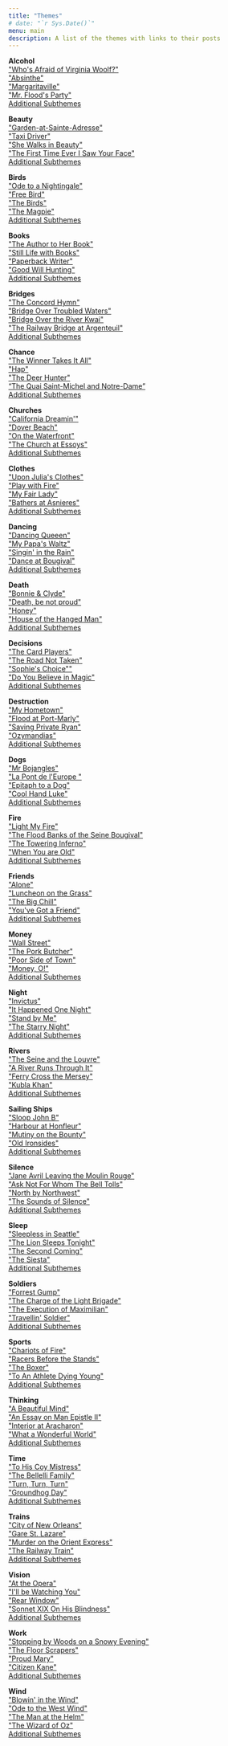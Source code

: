 ```yaml
---
title: "Themes"
# date: "`r Sys.Date()`"
menu: main
description: A list of the themes with links to their posts
---
```

<!-- regular html comment # Urls of Themes from Art come from BlogGH.Rmd
# Should I use quotes?   Put Additional Subthemes at the end
# Type name of art with closing quote marks and close bracket.  Then can copy in opening bracket and quote, search and replace for closing bracket to add an open parenthesis, then add final paren Better to replace "https" with [" "](https-->

**Alcohol**  
["Who's Afraid of Virginia Woolf?"](https://themesfromart.com/post/2021-02-03-alcohol-woolf-nichols/)  
["Absinthe"](https://themesfromart.com/post/2021-02-03-alcohol-absinthe-degas/)  
["Margaritaville"](https://themesfromart.com/post/2021-02-01-alcohol-margaritaville-buffet/)  
["Mr. Flood's Party"](https://themesfromart.com/post/2021-01-24-alcohol-flood-frost/alcoholfloodindex/)  
[Additional Subthemes](https://themesfromart.com/post/2021-02-03-alcohol-wide-view/)  

**Beauty**  
["Garden-at-Sainte-Adresse"](https://themesfromart.com/post/2021-04-21-beauty-garden-at-sainte-adresse-from-a-painting-by-claude-monet/beautysainteadress/)    
["Taxi Driver"](https://themesfromart.com/post/2021-04-21-beauty-taxi-driver-a-movie-with-robert-de-niro-and-cybill-shepherd/beautytaxi/)  
["She Walks in Beauty"](https://themesfromart.com/post/2021-04-21-beauty-she-walks-in-beauty-a-poem-by-lord-byron/beautybyron/)  
["The First Time Ever I Saw Your Face"](https://themesfromart.com/post/2021-04-21-beautyflack/beautyflack/)  
[Additional Subthemes](https://themesfromart.com/post/2021-04-21-beauty-additional-subthemes/beautyaddl/)

**Birds**  
["Ode to a Nightingale"](https://themesfromart.com/post/2021-06-14-birds-ode-to-a-nightingale-a-poem-by-john-keats/birdskeats/)  
["Free Bird"](https://themesfromart.com/post/2021-06-07-birds-free-bird-a-song-by-lynyrd-skynyrd/birdsfreebird/)  
["The Birds"](https://themesfromart.com/post/2021-06-07-birds-the-birds-a-movie-directed-by-alfred-hitchcock/birdsthebirds/)  
["The Magpie"](https://themesfromart.com/post/2021-06-07-birds-the-magpie-a-painting-by-claude-monet/birdsmagpie/)  
[Additional Subthemes](https://themesfromart.com/post/2021-06-14-birds-additional-sub-themes/birdsadditional/) 

**Books**  
["The Author to Her Book"](https://themesfromart.com/post/2022-01-01-books-from-the-author-to-her-book-a-poem-by-anne-bradstreet/booksbradstreet/)  
["Still Life with Books"](https://themesfromart.com/post/2022-01-02-books-from-still-life-with-books-a-painting-by-vincent-van-gogh/booksstill/)  
["Paperback Writer"](https://themesfromart.com/post/2022-01-02-books-from-paperback-rider-by-the-beatles/bookspaperback/)  
["Good Will Hunting"](https://themesfromart.com/post/2022-01-02-books-from-good-will-hunting-a-movie-with-matt-damon-robin-williams-and-ben-afleck/bookshunting/)  
[Additional Subthemes](https://themesfromart.com/post/2022-01-02-books-additional-subthemes/booksaddl/)  

**Bridges**  
["The Concord Hymn"](https://themesfromart.com/post/2021-07-26-bridges-the-concord-hymn-a-poem-by-ralph-waldo-emerson/bridgesconcord/)  
["Bridge Over Troubled Waters"](https://themesfromart.com/post/2021-07-26-bridges-from-bridge-over-troubled-waters-a-song-by-simon-garfunkel/bridgestroubled/)  
["Bridge Over the River Kwai"](https://themesfromart.com/post/2021-07-26-bridges-from-the-bridge-over-the-river-kwai-a-movie-by-david-lean/bridgeskwai/)  
["The Railway Bridge at Argenteuil"](https://themesfromart.com/post/2021-07-26-bridges-from-the-railway-bridge-at-argenteuill-a-painting-by-claude-monet/bridgesmonet/)  
[Additional Subthemes](https://themesfromart.com/post/2021-07-26-bridges-additional-subthemes/bridgesaddl/)

**Chance**  
["The Winner Takes It All"](https://themesfromart.com/post/2021-03-14-chancewinner/chancewinner/)  
["Hap"](https://themesfromart.com/post/2021-03-14-chancehap/chancehap/)  
["The Deer Hunter"](https://themesfromart.com/post/2021-03-14-chancedeerhunter/chancedeer/)  
[“The Quai Saint-Michel and Notre-Dame”](https://themesfromart.com/post/2021-03-14-chancechurch/chancechurch/)  
[Additional Subthemes](https://themesfromart.com/post/2021-03-14-chanceadditional/chanceaddl/)

**Churches**  
["California Dreamin'"](https://themesfromart.com/post/2021-05-21-churches-from-california-dreamin-a-song-by-the-mamas-the-papas/churchescalifornia/)  
["Dover Beach"](https://themesfromart.com/post/2021-05-21-churches-from-dover-beach-a-poem-by-matthew-arnold/churchesarnold/)  
["On the Waterfront"](https://themesfromart.com/post/2021-05-21-churches-from-on-the-waterfront-a-movie-with-marlon-brando/churcheswaterfront/)  
["The Church at Essoys"](https://themesfromart.com/post/2021-05-21-churches-from-the-church-at-essoyes-a-painting-by-pierre-auguste-renoir/churchesrenoir/)  
[Additional Subthemes](https://themesfromart.com/post/2021-05-21-churches-additional/churchesaddl/)  

**Clothes**  
["Upon Julia's Clothes"](https://themesfromart.com/post/2021-08-30-clothes-from-upon-julia-s-clothes-a-poem-by-robert-herrick/clothesjulia/)  
["Play with Fire"](https://themesfromart.com/post/2021-08-30-clothes-from-play-with-fire-a-song-by-the-rolling-stones/clothesfire/)  
["My Fair Lady"](https://themesfromart.com/post/2021-08-30-clothes-from-my-fair-lady-a-movie-starring-audrey-hepburn/clothesfair/)  
["Bathers at Asnieres"](https://themesfromart.com/post/2021-08-30-clothes-from-bathers-at-asnieres-a-painting-by-georges-seurat/clothesbathers/)  
[Additional Subthemes](https://themesfromart.com/post/2021-08-30-clothes-additional-subthemes/clothesaddl/)  

**Dancing**  
["Dancing Queeen"](https://themesfromart.com/post/2021-09-10-dancing-from-dancing-queen-a-song-by-abba/dancingabba/)  
["My Papa's Waltz"](https://themesfromart.com/post/2021-09-10-dancing-from-my-papa-s-waltz-a-poem-by-theodore-roethke/dancingroethke/)  
["Singin' in the Rain"](https://themesfromart.com/post/2021-09-10-dancing-from-singin-in-the-rain-a-movie-starring-gene-kelley-and-debbie-reynolds/dancingrain/)  
["Dance at Bougival"](https://themesfromart.com/post/2021-09-09-dancing-from-dance-at-bougival-a-painting-by-pierre-august-renoir/dancingbougival/)  
[Additional Subthemes](https://theme-sfromart.com/post/2021-09-09-dancing-additional-subthemes/dancingaddl/)  

**Death**  
["Bonnie & Clyde"](https://themesfromart.com/post/2021-05-03-death-from-bonnie-clyde-a-movie-starring-warren-beatty-and-faye-dunaway/deathbonnie/)  
["Death, be not proud"](https://themesfromart.com/post/2021-05-03-death-from-death-be-not-proud-a-poem-by-john-donne/deathdonne/)  
["Honey"](https://themesfromart.com/post/2021-05-03-death-from-honey-sung-by-bobby-goldsboro/deathhoney/)  
["House of the Hanged Man"](https://themesfromart.com/post/2021-05-03-death-from-house-of-the-hanged-man-a-painting-by-paul-cezanne/deathhanged/)  
[Additional Subthemes](https://themesfromart.com/post/2021-05-03-death-additional/deathaddl/)  

**Decisions**  
["The Card Players"](https://themesfromart.com/post/2021-02-08-decisions-the-card-players-a-painting-by-paul-cezanne/decisionscardplayerscezanne/)  
["The Road Not Taken"](https://themesfromart.com/post/2021-02-08-decisions-from-the-road-not-taken-a-poem-by-robert-frost/decisionsroadfrost/)  
["Sophie's Choice""](https://themesfromart.com/post/2021-02-08-decisions-sophie-s-choice-with-meryl-streep/decisionssophies/)  
["Do You Believe in Magic"](https://themesfromart.com/post/2021-02-08-decisions-from-do-you-believe-in-magic-a-song-by-the-lovin-spoonful/decisionsmagicspoonful/)  
[Additional Subthemes](https://themesfromart.com/post/2021-02-10-decisions-a-wider-angle-view/decisionswiderangle/)

**Destruction**  
["My Hometown"](https://themesfromart.com/post/2021-02-18-destruction-from-my-hometown-a-rock-ballad-by-bruce-springsteen/destructhometown/)  
["Flood at Port-Marly"](https://themesfromart.com/post/2021-02-18-destruction-from-flood-at-port-marly-a-painting-by-alfred-sisley/destructionflood/)  
["Saving Private Ryan"](https://themesfromart.com/post/2021-02-18-destruction-saving-private-ryan-a-movie-by-steven-spielberg/destructionsaving/)  
["Ozymandias"](https://themesfromart.com/post/2021-02-18-destruction-ozymandias-a-poem-by-percy-bysshe-shelley/destructoz/)  
[Additional Subthemes](https://themesfromart.com/post/2021-02-10-decisions-a-wider-angle-view/decisionswiderangle/) 

**Dogs**  
["Mr Bojangles"](https://themesfromart.com/post/2022-01-14-dogs-from-mr-bojangles-by-nitty-gritty-dirt-band/dogsjangles/)  
["La Pont de l'Europe "](https://themesfromart.com/post/2022-01-14-dogs-from-la-pont-de-l-europe-by-gustave-caillebotte/dogsbridge/)  
["Epitaph to a Dog"](https://themesfromart.com/post/2022-01-14-dogs-from-epitaph-to-a-dog-a-poem-by-george-gordon-lord-byron/dogsbyron/)  
["Cool Hand Luke"](https://themesfromart.com/post/2022-01-14-dogs-from-cool-hand-luke-a-movie-with-paul-newman/dogscool/)  
[Additional Subthemes](https://themesfromart.com/post/2022-01-14-dogs-additional-subthemes/dogsaddl/) 

**Fire**  
["Light My Fire"](https://themesfromart.com/post/2021-12-17-fire-from-light-my-fire-a-song-by-the-doors/firedoors/)  
["The Flood Banks of the Seine Bougival"](https://themesfromart.com/post/2021-12-17-fire-from-the-flood-banks-of-the-seine-bougival-a-painting-by-alfred-sisley/fireflood/)  
["The Towering Inferno"](https://themesfromart.com/post/2021-12-17-fire-from-the-towering-inferno-a-film-with-paul-newman-steve-mcqueen-fred-astaire-and-faye-dunaway/firetowering/)  
["When You are Old"](https://themesfromart.com/post/2021-12-17-fire-from-when-you-are-old-a-poem-by-william-butler-yeats/fireold/)  
[Additional Subthemes](https://themesfromart.com/post/2021-12-17-fire-additional-subthemes/fireaddl/)  

**Friends**  
["Alone"](https://themesfromart.com/post/2021-06-20-friends-alone-a-poem-by-maya-angelou/friendsalone/)  
["Luncheon on the Grass"](https://themesfromart.com/post/2021-06-20-friends-luncheon-on-the-grass-a-painting-by-edouard-manet/friendsluncheon/)  
["The Big Chill"](https://themesfromart.com/post/2021-06-20-friends-the-big-chill-a-movied-directed-by-lawrence-kasdan/friendschill/)  
["You've Got a Friend"](https://themesfromart.com/post/2021-06-20-friends-you-ve-got-a-friend-a-song-by-carol-king-sung-by-james-taylor/friendstaylor/)  
[Additional Subthemes](https://themesfromart.com/post/2021-06-20-friends-additional-subthemes/friendsaddl/) 

**Money**  
["Wall Street"](https://themesfromart.com/post/2021-10-15-money-from-wall-street-a-movie-starring-michael-douglas-and-michael-sheen/moneywall/)  
["The Pork Butcher"](https://themesfromart.com/post/2021-10-15-money-from-the-pork-butcher-a-painting-by-camille-pissarro/moneypork/)  
["Poor Side of Town"](https://themesfromart.com/post/2021-10-15-money-from-poor-side-of-town-a-song-by-johnny-rivers/moneypoor/)  
["Money, O!"](https://themesfromart.com/post/2021-10-15-money-from-money-o-a-poem-by-w-h-davies/moneymoneyo/)  
[Additional Subthemes](https://themesfromart.com/post/2021-10-15-money-additional-subthemes/moneyaddl/) 

**Night**  
["Invictus"](https://themesfromart.com/post/2021-11-05-night-from-invictus-a-poem-by-william-ernest-henley/nightinvictus/)  
["It Happened One Night"](https://themesfromart.com/post/2021-11-05-night-from-it-happened-one-night-a-movie-starring-clark-gable-and-claudette-colbert/nighthappened/)  
["Stand by Me"](https://themesfromart.com/post/2021-11-05-night-from-stand-by-me-a-song-sung-by-ben-e-king/nightstand/)  
["The Starry Night"](https://themesfromart.com/post/2021-11-05-night-from-the-starry-night-a-painting-by-vincent-van-gogh/nightstarry/)  
[Additional Subthemes](https://themesfromart.com/post/2021-10-15-money-additional-subthemes/moneyaddl/)  

**Rivers**  
["The Seine and the Louvre"](https://themesfromart.com/post/2021-10-03-rivers-from-the-seine-and-the-louvre-a-painting-by-camille-pissarro/riversseine/)  
["A River Runs Through It"](https://themesfromart.com/post/2021-10-02-rivers-from-a-river-runs-through-it-a-movie-by-robert-redford-starring-brad-pitt/riversruns/)  
["Ferry Cross the Mersey"](https://themesfromart.com/post/2021-10-02-rivers-from-ferry-cross-the-mersey-a-song-by-gerry-the-pacemakers/riversferry/)  
["Kubla Khan"](https://themesfromart.com/post/2021-10-02-rivers-from-kubla-khan-a-poem-by-samuel-taylor-coleridge/riverskhan/)  
[Additional Subthemes](https://themesfromart.com/post/2021-10-03-rivers-additional-subthemes/riversaddl/) 

**Sailing Ships**  
["Sloop John B"](https://themesfromart.com/post/2021-06-27-sailingships-from-sloop-john-b-a-rock-song-by-the-beach-boys/sailingshipsjohnb/)  
["Harbour at Honfleur"](https://themesfromart.com/post/2021-06-26-sailing-ships-harbour-at-honfleur-a-painting-by-georges-seurat/sailinghonfleur/)    
["Mutiny on the Bounty"](https://themesfromart.com/post/2021-06-26-sailing-ships-mutiny-on-the-bounty-a-movie-with/sailingshipsmutiny/)  
["Old Ironsides"](https://themesfromart.com/post/2021-06-26-sailing-ships-from-old-ironsides-a-poem-by-oliver-wendell-holmes/sailingshipsironsides/)  
[Additional Subthemes](https://themesfromart.com/post/2021-06-27-sailing-ships-additional-subthemes/sailingships-addl/)  

**Silence**  
["Jane Avril Leaving the Moulin Rouge"](https://themesfromart.com/post/silenceavril/)  
["Ask Not For Whom The Bell Tolls"](https://themesfromart.com/post/2021-04-08-silencedonne/silencedonne/)  
["North by Northwest"](https://themesfromart.com/post/silencenorthwest/)  
["The Sounds of Silence"](https://themesfromart.com/post/2021-04-08-silencesounds/silencesounds/)  
[Additional Subthemes](https://themesfromart.com/post/2021-03-14-chanceadditional/chanceaddl/)  

**Sleep**  
["Sleepless in Seattle"](https://themesfromart.com/post/2021-09-22-sleep-from-sleepless-in-seattle-a-movie-starring-tom-hanks-and-meg-ryan/sleepsleepless/)  
["The Lion Sleeps Tonight"](https://themesfromart.com/post/2021-09-22-sleep-from-the-lion-sleeps-tonight-a-song-by-the-tokens/sleeplion/)  
["The Second Coming"](https://themesfromart.com/post/2021-09-22-sleep-from-the-second-coming-a-poem-by-william-butler-yeats/sleepsecond/)  
["The Siesta"](https://themesfromart.com/post/2021-09-22-sleep-from-the-siesta-a-painting-by-vincent-van-gogh/sleepsiesta/)  
[Additional Subthemes](https://themesfromart.com/post/2021-09-22-sleep-additional-subthemes/sleepaddl/)  

**Soldiers**  
["Forrest Gump"](https://themesfromart.com/post/2021-08-02-soldiers-from-forrest-gump-a-movie-starring-tom-hanks/soldiersgump/)  
["The Charge of the Light Brigade"](https://themesfromart.com/post/2021-08-02-soldiers-from-the-charge-of-the-light-brigade-by-alfred-lord-tennyson/soldierscharge/)  
["The Execution of Maximilian"](https://themesfromart.com/post/2021-08-02-soldiers-the-execution-of-maximilian-a-painting-by-edouard-manet/soldiersmanet/)  
["Travellin' Soldier"](https://themesfromart.com/post/2021-08-02-soldiers-from-travellin-soldier-a-song-by-the-chicks/soldierschicks/)  
[Additional Subthemes](https://themesfromart.com/post/2021-08-02-soldiers-additional-subthemes/soldiersaddl/)

**Sports**  
["Chariots of Fire"](https://themesfromart.com/post/2021-07-12-sports-from-chariots-of-fire-a-movie-about-the-1924-olypics/sportschariots/)  
["Racers Before the Stands"](https://themesfromart.com/post/2021-07-12-sports-from-racers-before-the-stands-a-painting-by-edgar-degas/sportsdegas/)  
["The Boxer"](https://themesfromart.com/post/2021-07-12-sports-from-the-boxer-a-song-by-simon-garfunkel/sportsboxer/)  
["To An Athlete Dying Young"](https://themesfromart.com/post/2021-07-12-sports-from-to-an-athlete-dying-young-by-a-e-housman/sportsathlete/)  
[Additional Subthemes](https://themesfromart.com/post/2021-07-12-sports-additional-subthemes/sportsaddl/)  

**Thinking**  
["A Beautiful Mind"](https://themesfromart.com/post/2021-11-22-thinking-from-a-beautiful-mind-a-movie-starring-russell-crowe/thinkingmind/)  
["An Essay on Man Epistle II"](https://themesfromart.com/post/2021-11-22-thinking-from-an-essay-on-man-epistle-ii-a-poem-by-alexander-pope/thinkingPope/)  
["Interior at Aracharon"](https://themesfromart.com/post/2021-11-22-thinking-from-interior-at-aracharon-a-painting-by-edourd-manet/thinkinginterior/)  
["What a Wonderful World"](https://themesfromart.com/post/2021-11-22-thinking-what-a-wonderful-world-a-song-sung-by-sam-cooke/thinkingwonderful/)  
[Additional Subthemes](https://themesfromart.com/post/2021-11-22-thinking-additional-subthemes/thinkingaddl/) 

**Time**  
["To His Coy Mistress"](https://themesfromart.com/post/2021-03-08-time-to-his-coy-mistress-by-andrew-marvell/timecoy/)  
["The Bellelli Family"](https://themesfromart.com/post/2021-03-08-time-from-the-bellili-family-by-edgar-degas/timebellili/)  
["Turn, Turn, Turn"](https://themesfromart.com/post/2021-03-08-time-from-turn-turn-turn-by-the-byrds/timeturnturn/)  
["Groundhog Day"](https://themesfromart.com/post/2021-03-08-time-from-groundhog-day-starring-bill-murray/timegroundhog/)  
[Additional Subthemes](https://themesfromart.com/post/2021-03-09-time-additional/timeadditional/)  

**Trains**  
["City of New Orleans"](https://themesfromart.com/post/2021-05-10-trainsorleans/trainsorleans/)  
["Gare St. Lazare"](https://themesfromart.com/post/2021-05-10-trainslazare/trainslazare/)  
["Murder on the Orient Express"](https://themesfromart.com/post/2021-05-10-trains-from-murder-on-the-orient-express-a-movie-directed-by-sidney-lumet/trainsorient/)  
["The Railway Train"](https://themesfromart.com/post/2021-05-10-trains-from-the-railway-train-a-poem-by-emily-dickineson/trainsdickinson/)  
[Additional Subthemes](https://themesfromart.com/post/2021-05-10-trains-additional-subthemes/trainsaddl/)  

**Vision**  
["At the Opera"](https://themesfromart.com/post/2021-12-03-vision-from-at-the-opera-a-painting-by-mary-cassatt/visionopera/)  
["I'll be Watching You"](https://themesfromart.com/post/2021-12-03-vision-from-i-ll-be-watching-you-a-song-by-the-police/visionwatching/)  
["Rear Window"](https://themesfromart.com/post/2021-12-03-vision-from-rear-window-by-alfred-hitchcock-with-jimmy-stewart-and-grace-kelly/visionrear/)  
["Sonnet XIX On His Blindness"](https://themesfromart.com/post/2021-12-03-vision-from-sonnet-xix-on-his-blindness-a-poem-by-john-milton/visionmilton/)  
[Additional Subthemes](https://themesfromart.com/post/2021-12-03-thinking-additional-subthemes/visionaddl/)  

**Work**  
["Stopping by Woods on a Snowy Evening"](https://themesfromart.com/post/2021-02-26-worksnowy/worksnowy/)  
["The Floor Scrapers"](https://themesfromart.com/post/2021-02-26-workscrapers/workscrapers/)  
["Proud Mary"](https://themesfromart.com/post/2021-02-26-workproud/workproud/)  
["Citizen Kane"](https://themesfromart.com/post/2021-02-26-workkane/workkane/)  
[Additional Subthemes](https://themesfromart.com/post/2021-02-26-workadditional/workperspective/) 

**Wind**  
["Blowin' in the Wind"](https://themesfromart.com/post/2021-08-12-wind-from-blowin-in-the-wind-a-song-by-bob-dylan/windblowin/)  
["Ode to the West Wind"](https://themesfromart.com/post/2021-08-12-wind-from-ode-to-the-west-wind-by-percy-bysshe-shelley/windode/)  
["The Man at the Helm"](https://themesfromart.com/post/2021-08-12-wind-from-the-man-at-the-helm-a-painting-by-theo-van-rysselberghe/windhelm/)  
["The Wizard of Oz"](https://themesfromart.com/post/2021-08-12-wind-from-the-wizard-of-oz-a-movie-with-judy-garland/windoz/)  
[Additional Subthemes](https://themesfromart.com/post/2021-08-11-wind-additional-subthemes/windaddl/)  
